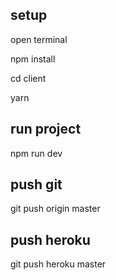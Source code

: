 ## setup

open terminal

npm install

cd client

yarn

## run project

npm run dev

## push git

git push origin master

## push heroku

git push heroku master
